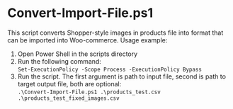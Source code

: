 # Convert-Import-File.ps1
This script converts Shopper-style images in products file into format that can be imported into Woo-commerce.
Usage example:
1. Open Power Shell in the scripts directory
2. Run the following command:<br>
`Set-ExecutionPolicy -Scope Process -ExecutionPolicy Bypass`
3. Run the script. The first argument is path to input file, second is path to target output file, both are optional:<br>
`.\Convert-Import-File.ps1 .\products_test.csv .\products_test_fixed_images.csv`
